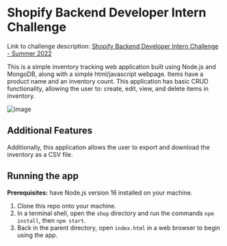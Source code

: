 # Shopify Backend Developer Intern  Challenge

Link to challenge description: [Shopify Backend Developer Intern Challenge - Summer 2022](https://docs.google.com/document/d/1z9LZ_kZBUbg-O2MhZVVSqTmvDko5IJWHtuFmIu_Xg1A)

This is a simple inventory tracking web application built using Node.js and MongoDB, along with a simple html/javascript webpage. Items have a product name and an inventory count. This application has basic CRUD functionality, allowing the user to: create, edit, view, and delete items in inventory. 

![image](https://user-images.githubusercontent.com/34429293/150271362-7a656383-f32d-4fc4-b04d-dddd587b75a8.png)

## Additional Features
Additionally, this application allows the user to export and download the inventory as a CSV file. 

## Running the app
**Prerequisites:** have Node.js version 16 installed on your machine.

1. Clone this repo onto your machine.
2. In a terminal shell, open the `shop` directory and run the commands `npm install`, then `npm start`.
3. Back in the parent directory, open `index.html` in a web browser to begin using the app.

